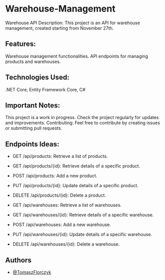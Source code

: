 
# Warehouse-Management

Warehouse API
Description:
This project is an API for warehouse management, created starting from November 27th.

## Features:

Warehouse management functionalities.
API endpoints for managing products and warehouses.

## Technologies Used:

.NET Core, 
Entity Framework Core, 
C#

## Important Notes:

This project is a work in progress.
Check the project regularly for updates and improvements.
Contributing:
Feel free to contribute by creating issues or submitting pull requests.


## Endpoints Ideas:

- GET /api/products: Retrieve a list of products.

- GET /api/products/{id}: Retrieve details of a specific product.

- POST /api/products: Add a new product.

- PUT /api/products/{id}: Update details of a specific product.

- DELETE /api/products/{id}: Delete a product.

- GET /api/warehouses: Retrieve a list of warehouses.

- GET /api/warehouses/{id}: Retrieve details of a specific warehouse.

- POST /api/warehouses: Add a new warehouse.

- PUT /api/warehouses/{id}: Update details of a specific warehouse.

- DELETE /api/warehouses/{id}: Delete a warehouse.


## Authors

- [@TomaszFlorczyk](https://www.github.com/TomaszFlorczyk)

